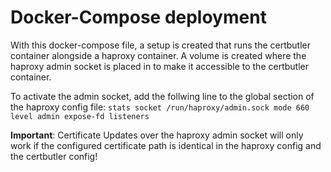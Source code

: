 # Docker-Compose deployment

With this docker-compose file, a setup is created that runs the certbutler container alongside a haproxy container.
A volume is created where the haproxy admin socket is placed in to make it accessible to the certbutler container.

To activate the admin socket, add the follwing line to the global section of the haproxy config file:
`stats socket /run/haproxy/admin.sock mode 660 level admin expose-fd listeners`

**Important**: Certificate Updates over the haproxy admin socket will only work if the configured certificate path is identical in the haproxy config and the certbutler config!
